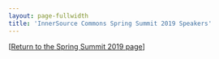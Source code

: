 ```yaml
---
layout: page-fullwidth
title: 'InnerSource Commons Spring Summit 2019 Speakers'
---
```


[[Return to the Spring Summit 2019 page](/events/isc-spring-2019/)]

